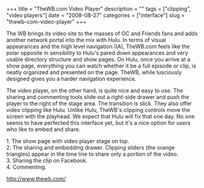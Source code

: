 +++
title = "TheWB.com Video Player"
description = ""
tags = ["clipping", "video players"]
date = "2008-08-27"
categories = ["interface"]
slug = "thewb-com-video-player"
+++


<p>The WB brings its video site to the masses of OC and Friends fans and adds another network portal into the mix with Hulu. In terms of visual appearances and the high level navigation (IA), TheWB.com feels like the polar opposite in sensibility to Hulu's pared down appearances and very usable directory structure and show pages. On Hulu, once you arrive at a show page, everything you can watch whether it be a full episode or clip, is neatly organized and presented on the page. TheWB, while lusciously designed gives you a harder navigation experience. </p>
<p>The video player, on the other hand, is quite nice and easy to use. The sharing and commenting tools slide out a right-side drawer and push the player to the right of the stage area. The transition is slick. They also offer video clipping like Hulu. Unlike Hulu, TheWB's clipping controls move the screen with the playhead. We expect that Hulu will fix that one day. No one seems to have perfected this interface yet, but it's a nice option for users who like to embed and share.</p>
<div id="screens-full" class="clear"><div class="caption">1. The show page with video player stage on top.</div><div class="fullimg clear"><a href="http://media.konigi.com/interface/thewb-1.png" class="group" rel="group" title="1. The show page with video player stage on top."><img src="http://media.konigi.com/interface/thewb-1.png" alt="" class="img-responsive"></a></div></div><div id="screens-full" class="clear"><div class="caption">2. The sharing and embedding drawer. Clipping sliders (the orange triangles) appear in the time line to share only a portion of the video.</div><div class="fullimg clear"><a href="http://media.konigi.com/interface/thewb-2.png" class="group" rel="group" title="2. The sharing and embedding drawer. Clipping sliders (the orange triangles) appear in the time line..."><img src="http://media.konigi.com/interface/thewb-2.png" alt="" class="img-responsive"></a></div></div><div id="screens-full" class="clear"><div class="caption">3. Sharing the clip on Facebook.</div><div class="fullimg clear"><a href="http://media.konigi.com/interface/thewb-3.png" class="group" rel="group" title="3. Sharing the clip on Facebook."><img src="http://media.konigi.com/interface/thewb-3.png" alt="" class="img-responsive"></a></div></div><div id="screens-full" class="clear"><div class="caption">4. Commenting.</div><div class="fullimg clear"><a href="http://media.konigi.com/interface/thewb-4.png" class="group" rel="group" title="4. Commenting."><img src="http://media.konigi.com/interface/thewb-4.png" alt="" class="img-responsive"></a></div></div>        
<p><a href="http://www.thewb.com/">http://www.thewb.com/</a></p>

